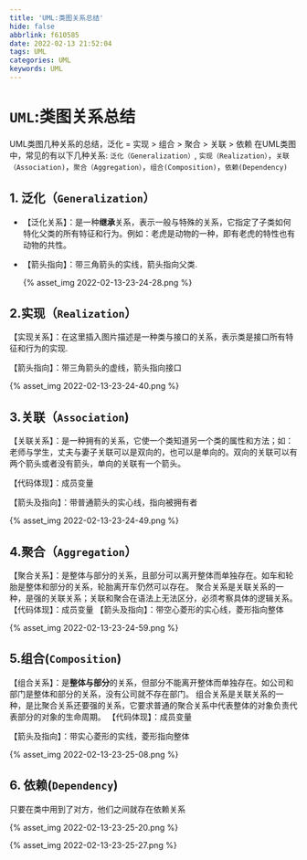 ```yaml
---
title: 'UML:类图关系总结'
hide: false
abbrlink: f610585
date: 2022-02-13 21:52:04
tags: UML
categories: UML
keywords: UML
---
```


# ``UML``:类图关系总结

UML类图几种关系的总结，泛化 = 实现 > 组合 > 聚合 > 关联 > 依赖
在UML类图中，常见的有以下几种关系: ``泛化（Generalization）``, ``实现（Realization）``，``关联（Association)``，``聚合（Aggregation）``，``组合(Composition)``，``依赖(Dependency)``

<!-- more -->

## 1. 泛化（``Generalization``）
- 【泛化关系】：是一种**继承**关系，表示一般与特殊的关系，它指定了子类如何特化父类的所有特征和行为。例如：老虎是动物的一种，即有老虎的特性也有动物的共性。
- 【箭头指向】：带三角箭头的实线，箭头指向父类.
   
    {% asset_img 2022-02-13-23-24-28.png %}

## 2.实现（``Realization``）
【实现关系】：在这里插入图片描述是一种类与接口的关系，表示类是接口所有特征和行为的实现.

【箭头指向】：带三角箭头的虚线，箭头指向接口

 
{% asset_img 2022-02-13-23-24-40.png %}


## 3.关联（``Association``)
【关联关系】：是一种拥有的关系，它使一个类知道另一个类的属性和方法；如：老师与学生，丈夫与妻子关联可以是双向的，也可以是单向的。双向的关联可以有两个箭头或者没有箭头，单向的关联有一个箭头。

【代码体现】：成员变量

【箭头及指向】：带普通箭头的实心线，指向被拥有者

  {% asset_img 2022-02-13-23-24-49.png %}

## 4.聚合（``Aggregation``）
【聚合关系】：是整体与部分的关系，且部分可以离开整体而单独存在。如车和轮胎是整体和部分的关系，轮胎离开车仍然可以存在。
聚合关系是关联关系的一种，是强的关联关系；关联和聚合在语法上无法区分，必须考察具体的逻辑关系。
【代码体现】：成员变量
【箭头及指向】：带空心菱形的实心线，菱形指向整体
 
{% asset_img 2022-02-13-23-24-59.png %}
  
## 5.组合(``Composition``)
【组合关系】：是**整体与部分**的关系，但部分不能离开整体而单独存在。如公司和部门是整体和部分的关系，没有公司就不存在部门。
组合关系是关联关系的一种，是比聚合关系还要强的关系，它要求普通的聚合关系中代表整体的对象负责代表部分的对象的生命周期。
【代码体现】：成员变量

【箭头及指向】：带实心菱形的实线，菱形指向整体

{% asset_img 2022-02-13-23-25-08.png %}

## 6. 依赖(``Dependency``)

 只要在类中用到了对方，他们之间就存在依赖关系

{% asset_img 2022-02-13-23-25-20.png %}


{% asset_img 2022-02-13-23-25-27.png %}


